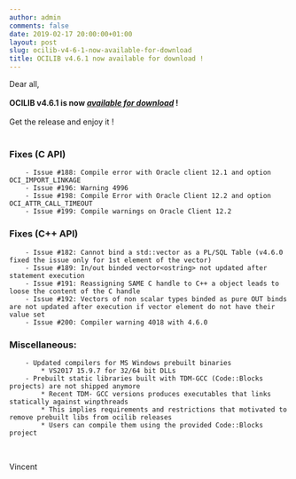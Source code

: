 ```yaml
---
author: admin
comments: false
date: 2019-02-17 20:00:00+01:00
layout: post
slug: ocilib-v4-6-1-now-available-for-download
title: OCILIB v4.6.1 now available for download !
---
```


Dear all,
<br/>
<br/>
<b>OCILIB v4.6.1 is now [_available for download_]({{site.projecturl}}/releases/) !</b>
<br/>
<br/>
Get the release and enjoy it !
<br/>
<br/>
### Fixes (C API)

        - Issue #188: Compile error with Oracle client 12.1 and option OCI_IMPORT_LINKAGE
        - Issue #196: Warning 4996
        - Issue #198: Compile Error with Oracle Client 12.2 and option OCI_ATTR_CALL_TIMEOUT
        - Issue #199: Compile warnings on Oracle Client 12.2
                
### Fixes (C++ API)
    
        - Issue #182: Cannot bind a std::vector as a PL/SQL Table (v4.6.0 fixed the issue only for 1st element of the vector)
        - Issue #189: In/out binded vector<ostring> not updated after statement execution
        - Issue #191: Reassigning SAME C handle to C++ a object leads to loose the content of the C handle
        - Issue #192: Vectors of non scalar types binded as pure OUT binds are not updated after execution if vector element do not have their value set 
        - Issue #200: Compiler warning 4018 with 4.6.0
 
### Miscellaneous:
  
        - Updated compilers for MS Windows prebuilt binaries
            * VS2017 15.9.7 for 32/64 bit DLLs
        - Prebuilt static libraries built with TDM-GCC (Code::Blocks projects) are not shipped anymore
            * Recent TDM- GCC versions produces executables that links statically against winpthreads
            * This implies requirements and restrictions that motivated to remove prebuilt libs from ocilib releases
            * Users can compile them using the provided Code::Blocks project
  

<br/>

Vincent

